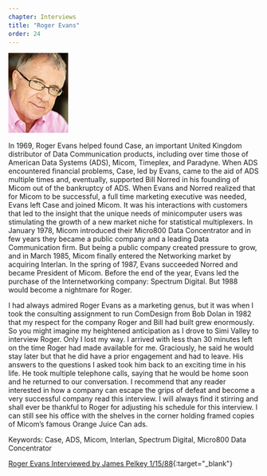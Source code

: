 ```yaml
---
chapter: Interviews
title: "Roger Evans"
order: 24
---
```


![Roger Evans](/assets/img/roger-evans.jpg)

In 1969, Roger Evans helped found Case, an important United Kingdom distributor of Data Communication products, including over time those of American Data Systems (ADS), Micom, Timeplex, and Paradyne. When ADS encountered financial problems, Case, led by Evans, came to the aid of ADS multiple times and, eventually, supported Bill Norred in his founding of Micom out of the bankruptcy of ADS. When Evans and Norred realized that for Micom to be successful, a full time marketing executive was needed, Evans left Case and joined Micom. It was his interactions with customers that led to the insight that the unique needs of minicomputer users was stimulating the growth of a new market niche for statistical multiplexers. In January 1978, Micom introduced their Micro800 Data Concentrator and in few years they became a public company and a leading Data Communication firm. But being a public company created pressure to grow, and in March 1985, Micom finally entered the Networking market by acquiring Interlan. In the spring of 1987, Evans succeeded Norred and became President of Micom. Before the end of the year, Evans led the purchase of the Internetworking company: Spectrum Digital. But 1988 would become a nightmare for Roger.

I had always admired Roger Evans as a marketing genus, but it was when I took the consulting assignment to run ComDesign from Bob Dolan in 1982 that my respect for the company Roger and Bill had built grew enormously. So you might imagine my heightened anticipation as I drove to Simi Valley to interview Roger. Only I lost my way. I arrived with less than 30 minutes left on the time Roger had made available for me. Graciously, he said he would stay later but that he did have a prior engagement and had to leave. His answers to the questions I asked took him back to an exciting time in his life. He took multiple telephone calls, saying that he would be home soon and he returned to our conversation. I recommend that any reader interested in how a company can escape the grips of defeat and become a very successful company read this interview. I will always find it stirring and shall ever be thankful to Roger for adjusting his schedule for this interview. I can still see his office with the shelves in the corner holding framed copies of Micom’s famous Orange Juice Can ads.

Keywords: Case, ADS, Micom, Interlan, Spectrum Digital, Micro800 Data Concentrator

[Roger Evans Interviewed by James Pelkey 1/15/88](https://archive.computerhistory.org/resources/access/text/2015/09/102737975-05-01-acc.pdf){:target="_blank"}
